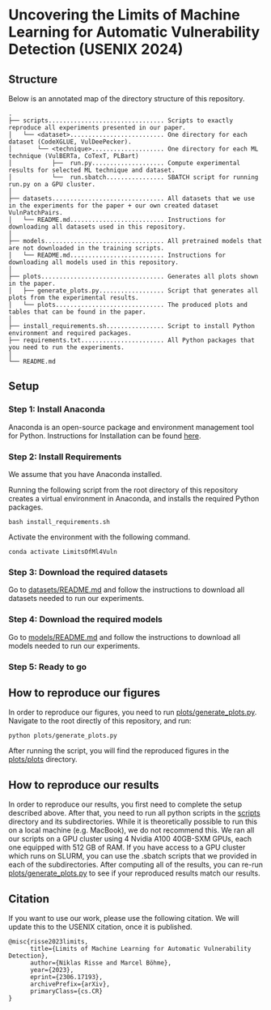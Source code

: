 # Uncovering the Limits of Machine Learning for Automatic Vulnerability Detection (USENIX 2024)

## Structure

Below is an annotated map of the directory structure of this repository.

```
.
├── scripts................................ Scripts to exactly reproduce all experiments presented in our paper.
│   └── <dataset>.......................... One directory for each dataset (CodeXGLUE, VulDeePecker).
│       └── <technique>.................... One directory for each ML technique (VulBERTa, CoTexT, PLBart)
│           ├──  run.py.................... Compute experimental results for selected ML technique and dataset.
│           └──  run.sbatch................ SBATCH script for running run.py on a GPU cluster.
│
├── datasets............................... All datasets that we use in the experiments for the paper + our own created dataset VulnPatchPairs.
│   └── README.md.......................... Instructions for downloading all datasets used in this repository.
│
├── models................................. All pretrained models that are not downloaded in the training scripts.
│   └── README.md.......................... Instructions for downloading all models used in this repository.
│
├── plots.................................. Generates all plots shown in the paper.
│   ├── generate_plots.py.................. Script that generates all plots from the experimental results.
│   └── plots.............................. The produced plots and tables that can be found in the paper.
│
├── install_requirements.sh................ Script to install Python environment and required packages.
├── requirements.txt....................... All Python packages that you need to run the experiments.
│
└── README.md
```

## Setup

### Step 1: Install Anaconda

Anaconda is an open-source package and environment management tool for Python. Instructions for Installation can be found [here](https://www.anaconda.com/products/distribution).

### Step 2: Install Requirements

We assume that you have Anaconda installed.

Running the following script from the root directory of this repository creates a virtual environment in Anaconda, and installs the required Python packages.

```
bash install_requirements.sh
```

Activate the environment with the following command.

```
conda activate LimitsOfMl4Vuln
```

### Step 3: Download the required datasets

Go to [datasets/README.md](https://github.com/niklasrisse/USENIX_2024/blob/main/datasets/README.md) and follow the instructions to download all datasets needed to run our experiments.

### Step 4: Download the required models

Go to [models/README.md](https://github.com/niklasrisse/USENIX_2024/blob/main/models/README.md) and follow the instructions to download all models needed to run our experiments.

### Step 5: Ready to go

## How to reproduce our figures

In order to reproduce our figures, you need to run [plots/generate_plots.py](https://github.com/niklasrisse/USENIX_2024/blob/main/plots/generate_plots.py). Navigate to the root directly of this repository, and run:

```
python plots/generate_plots.py
```

After running the script, you will find the reproduced figures in the [plots/plots](https://github.com/niklasrisse/USENIX_2024/blob/main/plots/plots) directory.

## How to reproduce our results

In order to reproduce our results, you first need to complete the setup described above. After that, you need to run all python scripts in the [scripts](https://github.com/niklasrisse/USENIX_2024/blob/main/scripts) directory and its subdirectories. While it is theoretically possible to run this on a local machine (e.g. MacBook), we do not recommend this. We ran all our scripts on a GPU cluster using 4 Nvidia A100 40GB-SXM GPUs, each one equipped with 512 GB of RAM. If you have access to a GPU cluster which runs on SLURM, you can use the .sbatch scripts that we provided in each of the subdirectories. After computing all of the results, you can re-run [plots/generate_plots.py](https://github.com/niklasrisse/USENIX_2024/blob/main/plots/generate_plots.py) to see if your reproduced results match our results.

## Citation

If you want to use our work, please use the following citation. We will update this to the USENIX citation, once it is published.

```
@misc{risse2023limits,
      title={Limits of Machine Learning for Automatic Vulnerability Detection},
      author={Niklas Risse and Marcel Böhme},
      year={2023},
      eprint={2306.17193},
      archivePrefix={arXiv},
      primaryClass={cs.CR}
}
```
